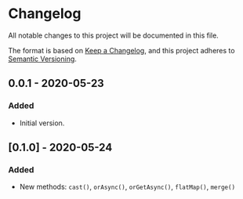 # Changelog
All notable changes to this project will be documented in this file.

The format is based on [Keep a Changelog](https://keepachangelog.com/en/1.0.0/),
and this project adheres to [Semantic Versioning](https://semver.org/spec/v2.0.0.html).

## 0.0.1 - 2020-05-23
### Added
- Initial version.

## [0.1.0] - 2020-05-24
### Added
- New methods: `cast()`, `orAsync()`, `orGetAsync()`, `flatMap()`, `merge()`
